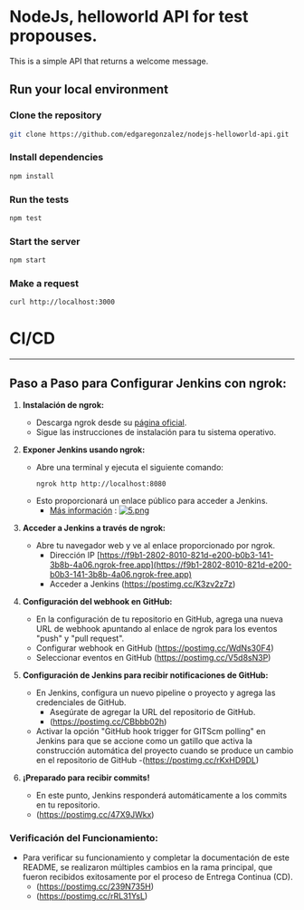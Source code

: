 # NodeJs, helloworld API for test propouses.

This is a simple API that returns a welcome message.

## Run your local environment

### Clone the repository
```bash
git clone https://github.com/edgaregonzalez/nodejs-helloworld-api.git
```

### Install dependencies 

```bash
npm install
```

### Run the tests
```bash
npm test
```

### Start the server
```bash
npm start
```

### Make a request
```bash
curl http://localhost:3000
```

# **CI/CD**
---
## Paso a Paso para Configurar Jenkins con ngrok:

1. **Instalación de ngrok:**
   - Descarga ngrok desde su [página oficial](https://ngrok.com/download).
   - Sigue las instrucciones de instalación para tu sistema operativo.

2. **Exponer Jenkins usando ngrok:**
   - Abre una terminal y ejecuta el siguiente comando:
     ```
     ngrok http http://localhost:8080
     ```
   - Esto proporcionará un enlace público para acceder a Jenkins.
     - [Más información](https://postimg.cc/wyxCYR2s) : [![5.png](https://i.postimg.cc/wyxCYR2s)](https://postimg.cc/wyxCYR2s)

3. **Acceder a Jenkins a través de ngrok:**
   - Abre tu navegador web y ve al enlace proporcionado por ngrok.
     - Dirección IP [https://f9b1-2802-8010-821d-e200-b0b3-141-3b8b-4a06.ngrok-free.app](https://f9b1-2802-8010-821d-e200-b0b3-141-3b8b-4a06.ngrok-free.app)
     - Acceder a Jenkins (https://postimg.cc/K3zv2z7z) 

4. **Configuración del webhook en GitHub:**
   - En la configuración de tu repositorio en GitHub, agrega una nueva URL de webhook apuntando al enlace de ngrok para los eventos "push" y "pull request".
   - Configurar webhook en GitHub (https://postimg.cc/WdNs30F4) 
   - Seleccionar eventos en GitHub (https://postimg.cc/V5d8sN3P) 

5. **Configuración de Jenkins para recibir notificaciones de GitHub:**
   - En Jenkins, configura un nuevo pipeline o proyecto y agrega las credenciales de GitHub.
     - Asegúrate de agregar la URL del repositorio de GitHub.
     - (https://postimg.cc/CBbbb02h) 
   - Activar la opción "GitHub hook trigger for GITScm polling" en Jenkins para que se accione como un gatillo que activa la construcción automática del proyecto cuando se produce un cambio en el repositorio de GitHub
     -(https://postimg.cc/rKxHD9DL)

6. **¡Preparado para recibir commits!**
   - En este punto, Jenkins responderá automáticamente a los commits en tu repositorio.
   - (https://postimg.cc/47X9JWkx) 

### Verificación del Funcionamiento:

- Para verificar su funcionamiento y completar la documentación de este README, se realizaron múltiples cambios en la rama principal, que fueron recibidos exitosamente por el proceso de Entrega Continua (CD).
  - (https://postimg.cc/239N735H) 
  - (https://postimg.cc/rRL31YsL) 
